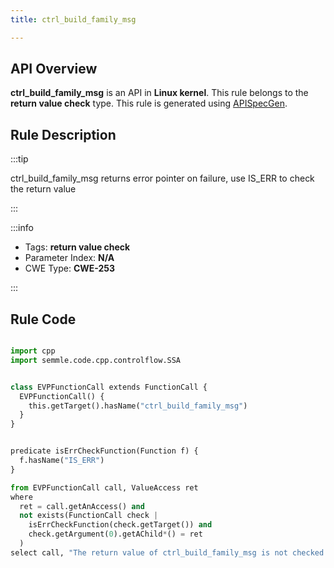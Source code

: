 ```yaml
---
title: ctrl_build_family_msg

---
```



## API Overview
**ctrl_build_family_msg** is an API in **Linux kernel**. This rule belongs to the **return value check** type. This rule is generated using [APISpecGen](../../tools/APISpecGen).
## Rule Description

:::tip

ctrl_build_family_msg returns error pointer on failure, use IS_ERR to check the return value

:::

:::info

- Tags: **return value check**
- Parameter Index: **N/A**
- CWE Type: **CWE-253**

:::

## Rule Code
```python

import cpp
import semmle.code.cpp.controlflow.SSA


class EVPFunctionCall extends FunctionCall {
  EVPFunctionCall() {
    this.getTarget().hasName("ctrl_build_family_msg")
  }
}


predicate isErrCheckFunction(Function f) {
  f.hasName("IS_ERR") 
}

from EVPFunctionCall call, ValueAccess ret
where
  ret = call.getAnAccess() and
  not exists(FunctionCall check |
    isErrCheckFunction(check.getTarget()) and
    check.getArgument(0).getAChild*() = ret
  )
select call, "The return value of ctrl_build_family_msg is not checked with IS_ERR."
    
```